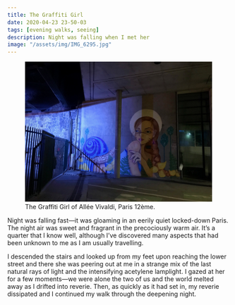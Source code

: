 ```yaml
---
title: The Graffiti Girl
date: 2020-04-23 23-50-03
tags: [evening walks, seeing]
description: Night was falling when I met her
image: "/assets/img/IMG_6295.jpg" 
---
```



<figure>

<img src="/assets/img/IMG_6295.jpg">

<figcaption>The Graffiti Girl of Allée Vivaldi, Paris 12ème.</figcaption>

</figure>

Night was falling fast—it was gloaming in an eerily quiet locked-down Paris. The night air was sweet and fragrant in the precociously warm air. It’s a quarter that I know well, although I’ve discovered many aspects that had been unknown to me as I am usually travelling.

I descended the stairs and looked up from my feet upon reaching the lower street and there she was peering out at me in a strange mix of the last natural rays of light and the intensifying acetylene lamplight. I gazed at her for a few moments—we were alone the two of us and the world melted away as I drifted into reverie. Then, as quickly as it had set in, my reverie dissipated and I continued my walk through the deepening night. 
